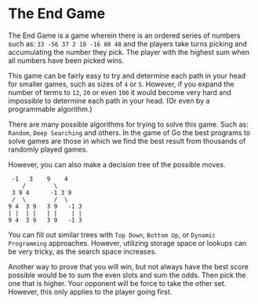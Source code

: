 # The End Game

The End Game is a game wherein there is an ordered series of numbers such as:
`33 -56 37 2 18 -16 80 48` and the players take turns picking and accumulating
the number they pick. The player with the highest sum when all numbers have been
picked wins.

This game can be fairly easy to try and determine each path in your head for
smaller games, such as sizes of `4` or `5`. However, if you expand the number
of terms to `12`, `20` or even `100` it would become very hard and impossible
to determine each path in your head. (Or even by a programmable algorithm.)

There are many possible algorithms for trying to solve this game. Such as:
`Random`, `Deep Searching` and others. In the game of Go the best programs
to solve games are those in which we find the best result from thousands
of randomly played games.

However, you can also make a decision tree of the possible moves.

```
 -1   3    9    4
    /        \
 3 9 4      -1 3 9
 /  \        /  \
9 4  3 9   3 9   -1 3
| |  | |   | |    | |
9 4  3 9   3 9   -1 3
```

You can fill out similar trees with `Top Down`, `Bottom Up`, or `Dynamic Programming`
approaches. However, utilizing storage space or lookups can be very tricky, as the
search space increases.

Another way to prove that you will win, but not always have the best score possible
would be to sum the even slots and sum the odds. Then pick the one that is higher.
Your opponent will be force to take the other set. However, this only applies to the player going first.

